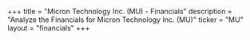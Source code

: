 +++
title = "Micron Technology Inc. (MU) - Financials"
description = "Analyze the Financials for Micron Technology Inc. (MU)"
ticker = "MU"
layout = "financials"
+++

